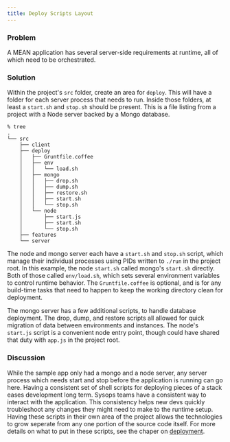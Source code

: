 ```yaml
---
title: Deploy Scripts Layout
---
```


### Problem

A MEAN application has several server-side requirements at runtime, all of which need to be orchestrated.

### Solution

Within the project's `src` folder, create an area for `deploy`. This will have a folder for each server process that needs to run. Inside those folders, at least a `start.sh` and `stop.sh` should be present. This is a file listing from a project with a Node server backed by a Mongo database.

```tree
% tree
.
└── src
    ├── client
    ├── deploy
    │   ├── Gruntfile.coffee
    │   ├── env
    │   │   └── load.sh
    │   ├── mongo
    │   │   ├── drop.sh
    │   │   ├── dump.sh
    │   │   ├── restore.sh
    │   │   ├── start.sh
    │   │   └── stop.sh
    │   └── node
    │       ├── start.js
    │       ├── start.sh
    │       └── stop.sh
    ├── features
    └── server
```

The node and mongo server each have a `start.sh` and `stop.sh` script, which manage their individual processes using PIDs written to `./run` in the project root. In this example, the node `start.sh` called mongo's `start.sh` directly. Both of those called `env/load.sh`, which sets several environment variables to control runtime behavior. The `Gruntfile.coffee` is optional, and is for any build-time tasks that need to happen to keep the working directory clean for deployment.

The mongo server has a few additional scripts, to handle database deployment. The drop, dump, and restore scripts all allowed for quick migration of data between environments and instances. The node's `start.js` script is a convenient node entry point, though could have shared that duty with `app.js` in the project root.

### Discussion

While the sample app only had a mongo and a node server, any server process which needs start and stop before the application is running can go here. Having a consistent set of shell scripts for deploying pieces of a stack eases development long term. Sysops teams have a consistent way to interact with the application. This consistency helps new devs quickly troubleshoot any changes they might need to make to the runtime setup. Having these scripts in their own area of the project allows the technologies to grow seperate from any one portion of the source code itself. For more details on what to put in these scripts, see the chaper on [deployment][deployment].

[deployment]: /03_deployment
